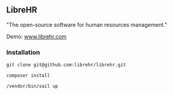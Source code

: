 ## LibreHR

"The open-source software for human resources management."

Demo: www.librehr.com

### Installation

`git clone git@github.com:librehr/librehr.git`

`composer install`

`/vendor/bin/sail up`
